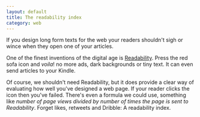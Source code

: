 ```yaml
---
layout: default
title: The readability index
category: web
---
```


If you design long form texts for the web your readers shouldn't sigh or wince when they open one of your articles.

One of the finest inventions of the digital age is [Readability](http://www.readability.com/). Press the red sofa icon and _voila_! no more ads, dark backgrounds or tiny text. It can even send articles to your Kindle.

Of course, we shouldn't need Readability, but it does provide a clear way of evaluating how well you've designed a web page. If your reader clicks the icon then you've failed. There's even a formula we could use, something like _number of page views divided by number of times the page is sent to Readability_. Forget likes, retweets and Dribble: A readability index.
